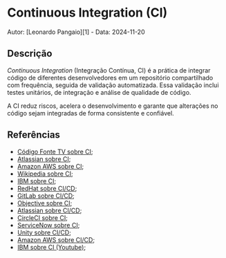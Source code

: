 # Continuous Integration (CI)

Autor: [Leonardo Pangaio][1] - Data: 2024-11-20

## Descrição

*Continuous Integration* (Integração Contínua, CI) é a prática de integrar código de diferentes desenvolvedores em um repositório compartilhado com frequência, seguida de validação automatizada. Essa validação inclui testes unitários, de integração e análise de qualidade de código.

A CI reduz riscos, acelera o desenvolvimento e garante que alterações no código sejam integradas de forma consistente e confiável.

## Referências

- [Código Fonte TV sobre CI](https://youtu.be/nI3IjYcBGiU?si=ZsJYI1Q7vLq4hGG6);
- [Atlassian sobre CI](https://www.atlassian.com/continuous-delivery/continuous-integration);
- [Amazon AWS sobre CI](https://aws.amazon.com/pt/devops/continuous-integration/);
- [Wikipedia sobre CI](https://en.wikipedia.org/wiki/Continuous_integration);
- [IBM sobre CI](https://www.ibm.com/topics/continuous-integration);
- [RedHat sobre CI/CD](https://www.redhat.com/en/topics/devops/what-is-ci-cd);
- [GitLab sobre CI/CD](https://about.gitlab.com/topics/ci-cd/);
- [Objective sobre CI](https://www.objective.com.br/insights/continuous-integration/);
- [Atlassian sobre CI/CD](https://www.atlassian.com/continuous-delivery/principles/continuous-integration-vs-delivery-vs-deployment);
- [CircleCI sobre CI](https://circleci.com/continuous-integration/);
- [ServiceNow sobre CI](https://www.servicenow.com/br/products/devops/what-is-continuous-integration.html);
- [Unity sobre CI/CD](https://unity.com/pt/topics/what-is-ci-cd);
- [Amazon AWS sobre CI/CD](https://docs.aws.amazon.com/pt_br/whitepapers/latest/practicing-continuous-integration-continuous-delivery/what-is-continuous-integration-and-continuous-deliverydeployment.html);
- [IBM sobre CI (Youtube)](https://youtu.be/1er2cjUq1UI?si=OWm2qwugb7zdCglL);